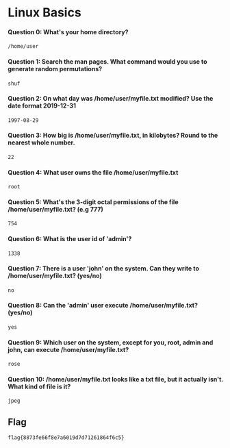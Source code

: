 # Linux Basics

#### Question 0: What's your home directory?
```
/home/user
```

#### Question 1: Search the man pages. What command would you use to generate random permutations?
```
shuf
```

#### Question 2: On what day was /home/user/myfile.txt modified? Use the date format 2019-12-31
```
1997-08-29
```

#### Question 3: How big is /home/user/myfile.txt, in kilobytes? Round to the nearest whole number.
```
22
```

#### Question 4: What user owns the file /home/user/myfile.txt
```
root
```

#### Question 5: What's the 3-digit octal permissions of the file /home/user/myfile.txt? (e.g 777)
```
754
```

#### Question 6: What is the user id of 'admin'?
```
1338
```

#### Question 7: There is a user 'john' on the system. Can they write to /home/user/myfile.txt? (yes/no)
```
no
```

#### Question 8: Can the 'admin' user execute /home/user/myfile.txt? (yes/no)
```
yes
```

#### Question 9: Which user on the system, except for you, root, admin and john, can execute /home/user/myfile.txt?
```
rose
```

#### Question 10: /home/user/myfile.txt looks like a txt file, but it actually isn't. What kind of file is it?
```
jpeg
```

## Flag
```
flag{8873fe66f8e7a6019d7d71261864f6c5}
```

